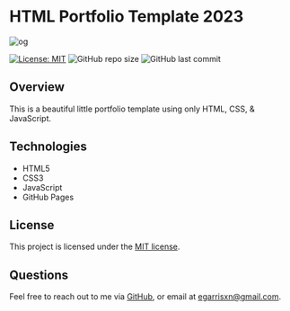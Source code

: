 # HTML Portfolio Template 2023

![og](https://github.com/user-attachments/assets/594e65b4-6b33-4024-921a-b4e223d3579e)

[![License: MIT](https://img.shields.io/badge/License-MIT-yellow.svg)](https://opensource.org/licenses/MIT)  ![GitHub repo size](https://img.shields.io/github/repo-size/egarrisxn/html-portfolio-template-2023) ![GitHub last commit](https://img.shields.io/github/last-commit/egarrisxn/html-portfolio-template-2023)

## Overview

This is a beautiful little portfolio template using only HTML, CSS, & JavaScript. 

## Technologies

- HTML5
- CSS3
- JavaScript
- GitHub Pages

## License

This project is licensed under the [MIT license](https://opensource.org/licenses/MIT).

## Questions

Feel free to reach out to me via [GitHub](https://github.com/EGARRISXN), or email at egarrisxn@gmail.com.

